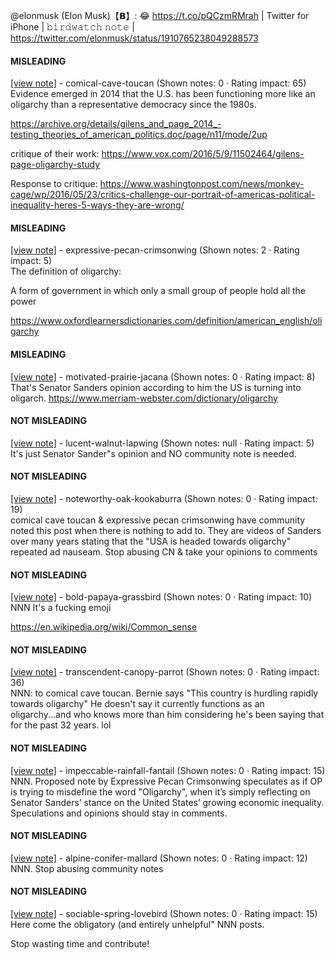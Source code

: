 @elonmusk (Elon Musk)【𝗕】: 😂 https://t.co/pQCzmRMrah | Twitter for iPhone | 𝚋𝚒𝚛𝚍𝚠𝚊𝚝𝚌𝚑 𝚗𝚘𝚝𝚎 | https://twitter.com/elonmusk/status/1910765238049288573

#### MISLEADING

[[view note]](https://x.com/i/birdwatch/n/1910791369096126710) - comical-cave-toucan (Shown notes: 0 · Rating impact: 65)\
Evidence emerged in 2014 that the U.S. has been functioning more like an oligarchy than a representative democracy since the 1980s. 

https://archive.org/details/gilens_and_page_2014_-testing_theories_of_american_politics.doc/page/n11/mode/2up 

critique of their work: https://www.vox.com/2016/5/9/11502464/gilens-page-oligarchy-study

Response to critique: https://www.washingtonpost.com/news/monkey-cage/wp/2016/05/23/critics-challenge-our-portrait-of-americas-political-inequality-heres-5-ways-they-are-wrong/



#### MISLEADING

[[view note]](https://x.com/i/birdwatch/n/1910769088701620657) - expressive-pecan-crimsonwing (Shown notes: 2 · Rating impact: 5)\
The definition of oligarchy:

A form of government in which only a small group of people hold all the power

https://www.oxfordlearnersdictionaries.com/definition/american_english/oligarchy

#### MISLEADING

[[view note]](https://x.com/i/birdwatch/n/1910920052825620953) - motivated-prairie-jacana (Shown notes: 0 · Rating impact: 8)\
That's Senator Sanders opinion according to him the US is turning into oligarch.
https://www.merriam-webster.com/dictionary/oligarchy

#### NOT MISLEADING

[[view note]](https://x.com/i/birdwatch/n/1910971824713695340) - lucent-walnut-lapwing (Shown notes: null · Rating impact: 5)\
It's just Senator Sander"s opinion and NO community note is needed.  

#### NOT MISLEADING

[[view note]](https://x.com/i/birdwatch/n/1910875839455195236) - noteworthy-oak-kookaburra (Shown notes: 0 · Rating impact: 19)\
comical cave toucan & expressive pecan crimsonwing have community noted this post when there is nothing to add to. They are videos of Sanders over many years stating that the "USA is headed towards oligarchy" repeated ad nauseam. 
Stop abusing CN & take your opinions to comments

#### NOT MISLEADING

[[view note]](https://x.com/i/birdwatch/n/1910863308187390276) - bold-papaya-grassbird (Shown notes: 0 · Rating impact: 10)\
NNN
It's a fucking emoji

https://en.wikipedia.org/wiki/Common_sense

#### NOT MISLEADING

[[view note]](https://x.com/i/birdwatch/n/1910810892335538366) - transcendent-canopy-parrot (Shown notes: 0 · Rating impact: 36)\
NNN: to comical cave toucan. Bernie says "This country is hurdling rapidly towards oligarchy" He doesn't say it currently functions as an oligarchy...and who knows more than him considering he's been saying that for the past 32 years. lol

#### NOT MISLEADING

[[view note]](https://x.com/i/birdwatch/n/1910781141134770281) - impeccable-rainfall-fantail (Shown notes: 0 · Rating impact: 15)\
NNN. Proposed note by Expressive Pecan Crimsonwing speculates as if OP is trying to misdefine the word "Oligarchy", when it’s simply reflecting on Senator Sanders’ stance on the United States’ growing economic inequality. Speculations and  opinions should stay in comments.

#### NOT MISLEADING

[[view note]](https://x.com/i/birdwatch/n/1910778043842666598) - alpine-conifer-mallard (Shown notes: 0 · Rating impact: 12)\
NNN. Stop abusing community notes

#### NOT MISLEADING

[[view note]](https://x.com/i/birdwatch/n/1910793814702170541) - sociable-spring-lovebird (Shown notes: 0 · Rating impact: 15)\
Here come the obligatory (and entirely unhelpful" NNN posts.

Stop wasting time and contribute!  
